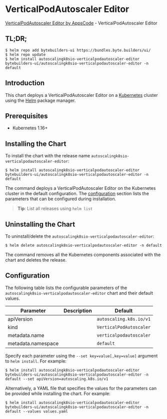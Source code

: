 # VerticalPodAutoscaler Editor

[VerticalPodAutoscaler Editor by AppsCode](https://byte.builders) - VerticalPodAutoscaler Editor

## TL;DR;

```console
$ helm repo add bytebuilders-ui https://bundles.byte.builders/ui/
$ helm repo update
$ helm install autoscalingk8sio-verticalpodautoscaler-editor bytebuilders-ui/autoscalingk8sio-verticalpodautoscaler-editor -n default
```

## Introduction

This chart deploys a VerticalPodAutoscaler Editor on a [Kubernetes](http://kubernetes.io) cluster using the [Helm](https://helm.sh) package manager.

## Prerequisites

- Kubernetes 1.16+

## Installing the Chart

To install the chart with the release name `autoscalingk8sio-verticalpodautoscaler-editor`:

```console
$ helm install autoscalingk8sio-verticalpodautoscaler-editor bytebuilders-ui/autoscalingk8sio-verticalpodautoscaler-editor -n default
```

The command deploys a VerticalPodAutoscaler Editor on the Kubernetes cluster in the default configuration. The [configuration](#configuration) section lists the parameters that can be configured during installation.

> **Tip**: List all releases using `helm list`

## Uninstalling the Chart

To uninstall/delete the `autoscalingk8sio-verticalpodautoscaler-editor`:

```console
$ helm delete autoscalingk8sio-verticalpodautoscaler-editor -n default
```

The command removes all the Kubernetes components associated with the chart and deletes the release.

## Configuration

The following table lists the configurable parameters of the `autoscalingk8sio-verticalpodautoscaler-editor` chart and their default values.

|     Parameter      | Description |         Default         |
|--------------------|-------------|-------------------------|
| apiVersion         |             | `autoscaling.k8s.io/v1` |
| kind               |             | `VerticalPodAutoscaler` |
| metadata.name      |             | `verticalpodautoscaler` |
| metadata.namespace |             | `default`               |


Specify each parameter using the `--set key=value[,key=value]` argument to `helm install`. For example:

```console
$ helm install autoscalingk8sio-verticalpodautoscaler-editor bytebuilders-ui/autoscalingk8sio-verticalpodautoscaler-editor -n default --set apiVersion=autoscaling.k8s.io/v1
```

Alternatively, a YAML file that specifies the values for the parameters can be provided while
installing the chart. For example:

```console
$ helm install autoscalingk8sio-verticalpodautoscaler-editor bytebuilders-ui/autoscalingk8sio-verticalpodautoscaler-editor -n default --values values.yaml
```
